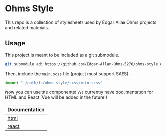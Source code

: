 # Ohms Style

This repo is a collection of stylesheets used by Edgar Allan Ohms projects and related materials.

## Usage

This project is meant to be included as a git submodule.

```bash
git submodule add https://github.com/Edgar-Allan-Ohms-5276/ohms-style.git path/to/desired/location
```

Then, include the `main.scss` file (project must support SASS):

```javascript
import "./path/to/ohms-style/scss/main.scss"
```

Now you can use the components! We currently have documentation for HTML and React (Vue will be added in the future!)

| Documentation            |
|--------------------------|
| [html](html/README.md)   |
| [react](react/README.md) |